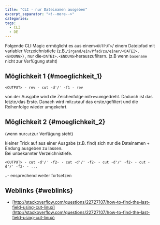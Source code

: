```yaml
---
title: "CLI - nur Dateinamen ausgeben"
excerpt_separator: "<!--more-->"
categories:
tags:
  - CLI
  - DE
---
```



Folgende CLI Magic ermöglicht es aus einem`<OUTPUT>`/ einem Dateipfad mit variabler Verzeichnistiefe (z.B.`/irgend/ein/Pfad/zu/einer/<DATEI>.<ENDUNG>`) , nur die`<DATEI>.<ENDUNG>`herauszufiltern. (z.B wenn `basename` nicht zur Verfügung steht)

## Möglichkeit 1 {#moeglichkeit_1}

```
<OUTPUT> - rev - cut -d'/' -f1 - rev
```

von der Ausgabe wird die Zeichenfolge mit`rev`umgedreht. Dadurch ist das letzte`/`das Erste. Danach wird mit`cut`auf das erste`/`gefiltert und die Reihenfolge wieder umgekehrt.

## Möglichkeit 2 {#moeglichkeit_2}

(wenn nur`cut`zur Verfügung steht)

kleiner Trick auf aus einer Ausgabe (z.B. find) sich nur die Dateinamen + Endung ausgeben zu lassen.  
Bei unbekannter Verzeichnistiefe.

```
<OUTPUT> - cut -d'/' -f2- - cut -d'/' -f2- - cut -d'/' -f2- - cut -d'/' -f2- - ...
```

`…`- ensprechend weiter fortsetzen

## Weblinks {#weblinks}

* [http://stackoverflow.com/questions/22727107/how-to-find-the-last-field-using-cut-linux](http://stackoverflow.com/questions/22727107/how-to-find-the-last-field-using-cut-linux)



